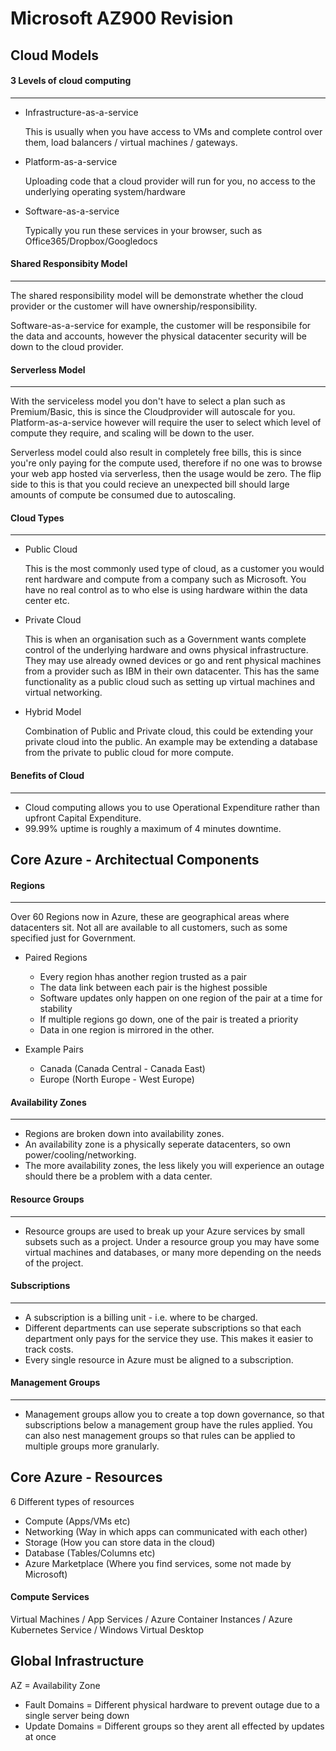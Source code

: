 # Microsoft AZ900 Revision

## Cloud Models

#### 3 Levels of cloud computing
***
- Infrastructure-as-a-service

  This is usually when you have access to VMs and complete control over them, load balancers / virtual machines / gateways.

- Platform-as-a-service

  Uploading code that a cloud provider will run for you, no access to the underlying operating system/hardware

- Software-as-a-service
  
  Typically you run these services in your browser, such as Office365/Dropbox/Googledocs
  
  
#### Shared Responsibity Model
***
  The shared responsibility model will be demonstrate whether the cloud provider or the customer will have ownership/responsibility.

  Software-as-a-service for example, the customer will be responsibile for the data and accounts, however the physical datacenter security will be down to the cloud provider. 

#### Serverless Model
***
  With the serviceless model you don't have to select a plan such as Premium/Basic, this is since the Cloudprovider will autoscale for you. Platform-as-a-service however will require the user to select which level of compute they require, and scaling will be down to the user. 

  Serverless model could also result in completely free bills, this is since you're only paying for the compute used, therefore if no one was to browse your web app hosted via serverless, then the usage would be zero. The flip side to this is that you could recieve an unexpected bill should large amounts of compute be consumed due to autoscaling. 

#### Cloud Types
***
- Public Cloud 

  This is the most commonly used type of cloud, as a customer you would rent hardware and compute from a company such as Microsoft. You have no real control as to who else is using hardware within the data center etc. 

- Private Cloud

  This is when an organisation such as a Government wants complete control of the underlying hardware and owns physical infrastructure. They may use already owned devices or go and rent physical machines from a provider such as IBM in their own datacenter. This has the same functionality as a public cloud such as setting up virtual machines and virtual networking. 
  
- Hybrid Model

  Combination of Public and Private cloud, this could be extending your private cloud into the public. An example may be extending a database from the private to public cloud for more compute. 
  
#### Benefits of Cloud
***
- Cloud computing allows you to use Operational Expenditure rather than upfront Capital Expenditure.
- 99.99% uptime is roughly a maximum of 4 minutes downtime. 

## Core Azure - Architectual Components

#### Regions
***
Over 60 Regions now in Azure, these are geographical areas where datacenters sit. Not all are available to all customers, such as some specified just for Government. 

- Paired Regions

  - Every region hhas another region trusted as a pair
  - The data link between each pair is the highest possible
  - Software updates only happen on one region of the pair at a time for stability
  - If multiple regions go down, one of the pair is treated a priority
  - Data in one region is mirrored in the other.

- Example Pairs
  - Canada (Canada Central - Canada East)
  - Europe (North Europe - West Europe)
  
#### Availability Zones
***
- Regions are broken down into availability zones.
- An availability zone is a physically seperate datacenters, so own power/cooling/networking. 
- The more availability zones, the less likely you will experience an outage should there be a problem with a data center. 

#### Resource Groups
*** 
- Resource groups are used to break up your Azure services by small subsets such as a project. Under a resource group you may have some virtual machines and databases, or many more depending on the needs of the project. 

#### Subscriptions
***
- A subscription is a billing unit - i.e. where to be charged.
- Different departments can use seperate subscriptions so that each department only pays for the service they use. This makes it easier to track costs. 
- Every single resource in Azure must be aligned to a subscription. 

#### Management Groups
***
- Management groups allow you to create a top down governance, so that subscriptions below a management group have the rules applied. You can also nest management groups so that rules can be applied to multiple groups more granularly. 

## Core Azure - Resources

6 Different types of resources
- Compute (Apps/VMs etc)
- Networking (Way in which apps can communicated with each other)
- Storage (How you can store data in the cloud)
- Database (Tables/Columns etc)
- Azure Marketplace (Where you find services, some not made by Microsoft)

#### Compute Services

Virtual Machines / App Services / Azure Container Instances / Azure Kubernetes Service / Windows Virtual Desktop

## Global Infrastructure

AZ = Availability Zone

* Fault Domains = Different physical hardware to prevent outage due to a single server being down
* Update Domains = Different groups so they arent all effected by updates at once
